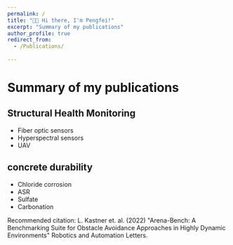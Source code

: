```yaml
---
permalink: /
title: "👋🏼 Hi there, I'm Pengfei!"
excerpt: "Summary of my publications"
author_profile: true
redirect_from: 
  - /Publications/
  
---
```





# Summary of my publications



## Structural Health Monitoring



- Fiber optic sensors
- Hyperspectral sensors
- UAV

## concrete durability



- Chloride corrosion
- ASR
- Sulfate
- Carbonation

Recommended citation: L. Kastner et. al. (2022) "Arena-Bench: A Benchmarking Suite for Obstacle Avoidance Approaches in Highly Dynamic Environments" Robotics and Automation Letters.
